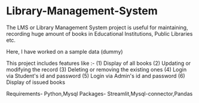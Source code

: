 # Library-Management-System

The LMS or Library Management System project is useful for maintaining, recording huge amount of books in  Educational Institutions, Public Libraries etc.

Here, I have worked on a sample data (dummy) 

This project includes features like :-
(1) Display of all books
(2) Updating or modifying the record
(3) Deleting or removing the existing ones
(4) Login via Student's id and password
(5) Login via Admin's id and password
(6) Display of issued books 

Requirements- Python,Mysql
Packages- Streamlit,Mysql-connector,Pandas
